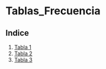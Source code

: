 # Tablas_Frecuencia

## Indice

1. [Tabla 1]()
2. [Tabla 2](https://github.com/Jaz22-hub/Tablas_Frecuencia/blob/xochitl_tabla2/xochitl_tabla2.ipynb)
3. [Tabla 3](https://github.com/Jaz22-hub/Tablas_Frecuencia/blob/Cristobal_Tabla_Cualitativa.ipynb/Cristobal_Tabla_Cualitativa.ipynb)
